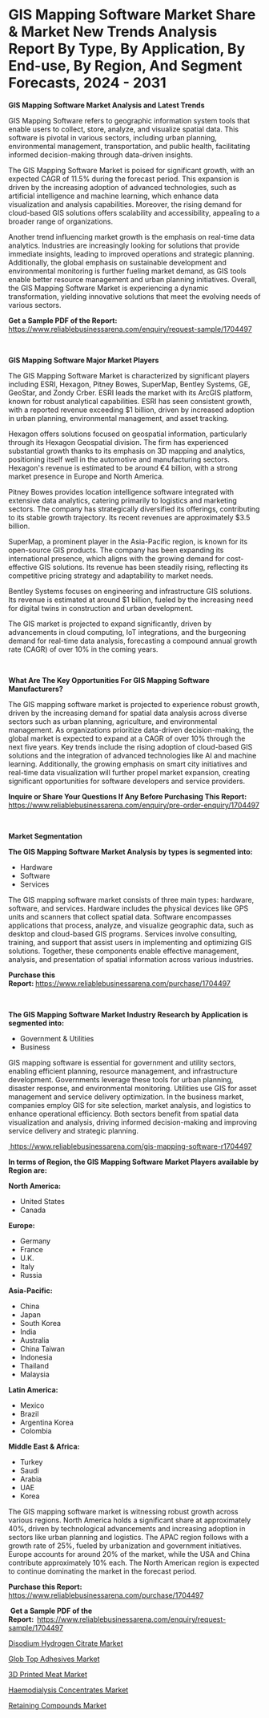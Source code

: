 <p><h1>GIS Mapping Software Market Share & Market New Trends Analysis Report By Type, By Application, By End-use, By Region, And Segment Forecasts, 2024 - 2031</h1></p><p><strong>GIS Mapping Software Market Analysis and Latest Trends</strong></p>
<p><p>GIS Mapping Software refers to geographic information system tools that enable users to collect, store, analyze, and visualize spatial data. This software is pivotal in various sectors, including urban planning, environmental management, transportation, and public health, facilitating informed decision-making through data-driven insights.</p><p>The GIS Mapping Software Market is poised for significant growth, with an expected CAGR of 11.5% during the forecast period. This expansion is driven by the increasing adoption of advanced technologies, such as artificial intelligence and machine learning, which enhance data visualization and analysis capabilities. Moreover, the rising demand for cloud-based GIS solutions offers scalability and accessibility, appealing to a broader range of organizations.</p><p>Another trend influencing market growth is the emphasis on real-time data analytics. Industries are increasingly looking for solutions that provide immediate insights, leading to improved operations and strategic planning. Additionally, the global emphasis on sustainable development and environmental monitoring is further fueling market demand, as GIS tools enable better resource management and urban planning initiatives. Overall, the GIS Mapping Software Market is experiencing a dynamic transformation, yielding innovative solutions that meet the evolving needs of various sectors.</p></p>
<p><strong>Get a Sample PDF of the Report:&nbsp;</strong> <a href="https://www.reliablebusinessarena.com/enquiry/request-sample/1704497?utm_campaign=1730&utm_medium=2&utm_source=Github&utm_content=ia&utm_term=21102024&utm_id=gis-mapping-software">https://www.reliablebusinessarena.com/enquiry/request-sample/1704497</a></p>
<p>&nbsp;</p>
<p><strong>GIS Mapping Software Major Market Players</strong></p>
<p><p>The GIS Mapping Software Market is characterized by significant players including ESRI, Hexagon, Pitney Bowes, SuperMap, Bentley Systems, GE, GeoStar, and Zondy Crber. ESRI leads the market with its ArcGIS platform, known for robust analytical capabilities. ESRI has seen consistent growth, with a reported revenue exceeding $1 billion, driven by increased adoption in urban planning, environmental management, and asset tracking.</p><p>Hexagon offers solutions focused on geospatial information, particularly through its Hexagon Geospatial division. The firm has experienced substantial growth thanks to its emphasis on 3D mapping and analytics, positioning itself well in the automotive and manufacturing sectors. Hexagon's revenue is estimated to be around €4 billion, with a strong market presence in Europe and North America.</p><p>Pitney Bowes provides location intelligence software integrated with extensive data analytics, catering primarily to logistics and marketing sectors. The company has strategically diversified its offerings, contributing to its stable growth trajectory. Its recent revenues are approximately $3.5 billion.</p><p>SuperMap, a prominent player in the Asia-Pacific region, is known for its open-source GIS products. The company has been expanding its international presence, which aligns with the growing demand for cost-effective GIS solutions. Its revenue has been steadily rising, reflecting its competitive pricing strategy and adaptability to market needs.</p><p>Bentley Systems focuses on engineering and infrastructure GIS solutions. Its revenue is estimated at around $1 billion, fueled by the increasing need for digital twins in construction and urban development.</p><p>The GIS market is projected to expand significantly, driven by advancements in cloud computing, IoT integrations, and the burgeoning demand for real-time data analysis, forecasting a compound annual growth rate (CAGR) of over 10% in the coming years.</p></p>
<p>&nbsp;</p>
<p><strong>What Are The Key Opportunities For GIS Mapping Software Manufacturers?</strong></p>
<p><p>The GIS mapping software market is projected to experience robust growth, driven by the increasing demand for spatial data analysis across diverse sectors such as urban planning, agriculture, and environmental management. As organizations prioritize data-driven decision-making, the global market is expected to expand at a CAGR of over 10% through the next five years. Key trends include the rising adoption of cloud-based GIS solutions and the integration of advanced technologies like AI and machine learning. Additionally, the growing emphasis on smart city initiatives and real-time data visualization will further propel market expansion, creating significant opportunities for software developers and service providers.</p></p>
<p><strong>Inquire or Share Your Questions If Any Before Purchasing This Report:</strong> <a href="https://www.reliablebusinessarena.com/enquiry/pre-order-enquiry/1704497?utm_campaign=1730&utm_medium=2&utm_source=Github&utm_content=ia&utm_term=21102024&utm_id=gis-mapping-software">https://www.reliablebusinessarena.com/enquiry/pre-order-enquiry/1704497</a></p>
<p>&nbsp;</p>
<p><strong>Market Segmentation</strong></p>
<p><strong>The GIS Mapping Software Market Analysis by types is segmented into:</strong></p>
<p><ul><li>Hardware</li><li>Software</li><li>Services</li></ul></p>
<p><p>The GIS mapping software market consists of three main types: hardware, software, and services. Hardware includes the physical devices like GPS units and scanners that collect spatial data. Software encompasses applications that process, analyze, and visualize geographic data, such as desktop and cloud-based GIS programs. Services involve consulting, training, and support that assist users in implementing and optimizing GIS solutions. Together, these components enable effective management, analysis, and presentation of spatial information across various industries.</p></p>
<p><strong>Purchase this Report:&nbsp;</strong><a href="https://www.reliablebusinessarena.com/purchase/1704497?utm_campaign=1730&utm_medium=2&utm_source=Github&utm_content=ia&utm_term=21102024&utm_id=gis-mapping-software">https://www.reliablebusinessarena.com/purchase/1704497</a></p>
<p>&nbsp;</p>
<p><strong>The GIS Mapping Software Market Industry Research by Application is segmented into:</strong></p>
<p><ul><li>Government & Utilities</li><li>Business</li></ul></p>
<p><p>GIS mapping software is essential for government and utility sectors, enabling efficient planning, resource management, and infrastructure development. Governments leverage these tools for urban planning, disaster response, and environmental monitoring. Utilities use GIS for asset management and service delivery optimization. In the business market, companies employ GIS for site selection, market analysis, and logistics to enhance operational efficiency. Both sectors benefit from spatial data visualization and analysis, driving informed decision-making and improving service delivery and strategic planning.</p></p>
<p><a href="https://www.reliablebusinessarena.com/gis-mapping-software-r1704497?utm_campaign=1730&utm_medium=2&utm_source=Github&utm_content=ia&utm_term=21102024&utm_id=gis-mapping-software">&nbsp;https://www.reliablebusinessarena.com/gis-mapping-software-r1704497</a></p>
<p><strong>In terms of Region, the GIS Mapping Software Market Players available by Region are:</strong></p>
<p>
    <p> <strong> North America: </strong>
        <ul>
            <li>United States</li>
            <li>Canada</li>
        </ul>
        </p> 
    <p> <strong> Europe: </strong>
        <ul>
            <li>Germany</li>
            <li>France</li>
            <li>U.K.</li>
            <li>Italy</li>
            <li>Russia</li>
        </ul>
        </p> 
    <p> <strong> Asia-Pacific: </strong>
        <ul>
            <li>China</li>
            <li>Japan</li>
            <li>South Korea</li>
            <li>India</li>
            <li>Australia</li>
            <li>China Taiwan</li>
            <li>Indonesia</li>
            <li>Thailand</li>
            <li>Malaysia</li>
        </ul>
        </p> 
    <p> <strong> Latin America: </strong>
        <ul>
            <li>Mexico</li>
            <li>Brazil</li>
            <li>Argentina Korea</li>
            <li>Colombia</li>
        </ul>
        </p> 
    <p> <strong> Middle East & Africa: </strong>
        <ul>
            <li>Turkey</li>
            <li>Saudi</li>
            <li>Arabia</li>
            <li>UAE</li>
            <li>Korea</li>
        </ul>
    </p>
    </p>
<p><p>The GIS mapping software market is witnessing robust growth across various regions. North America holds a significant share at approximately 40%, driven by technological advancements and increasing adoption in sectors like urban planning and logistics. The APAC region follows with a growth rate of 25%, fueled by urbanization and government initiatives. Europe accounts for around 20% of the market, while the USA and China contribute approximately 10% each. The North American region is expected to continue dominating the market in the forecast period.</p></p>
<p><strong>Purchase this Report: </strong><a href="https://www.reliablebusinessarena.com/purchase/1704497?utm_campaign=1730&utm_medium=2&utm_source=Github&utm_content=ia&utm_term=21102024&utm_id=gis-mapping-software">https://www.reliablebusinessarena.com/purchase/1704497</a></p>
<p>&nbsp;<strong>Get a Sample PDF of the Report:&nbsp;&nbsp;</strong><a href="https://www.reliablebusinessarena.com/enquiry/request-sample/1704497?utm_campaign=1730&utm_medium=2&utm_source=Github&utm_content=ia&utm_term=21102024&utm_id=gis-mapping-software">https://www.reliablebusinessarena.com/enquiry/request-sample/1704497</a></p>
<p><strong></strong></p>
<p><p><a href="https://www.linkedin.com/pulse/emerging-opportunities-challenges-global-disodium-hydrogen-citrate-yfpze?utm_campaign=1730&utm_medium=2&utm_source=Github&utm_content=ia&utm_term=21102024&utm_id=gis-mapping-software">Disodium Hydrogen Citrate Market</a></p><p><a href="https://www.linkedin.com/pulse/glob-top-adhesives-market-overview-forecast-2024-2031-detailed-hf3ye?utm_campaign=1730&utm_medium=2&utm_source=Github&utm_content=ia&utm_term=21102024&utm_id=gis-mapping-software">Glob Top Adhesives Market</a></p><p><a href="https://www.linkedin.com/pulse/trends-global-3d-printed-meat-market-forecast-analysis-2024-5gxme?utm_campaign=1730&utm_medium=2&utm_source=Github&utm_content=ia&utm_term=21102024&utm_id=gis-mapping-software">3D Printed Meat Market</a></p><p><a href="https://www.linkedin.com/pulse/haemodialysis-concentrates-market-consolidation-impact-structure-q7hue?utm_campaign=1730&utm_medium=2&utm_source=Github&utm_content=ia&utm_term=21102024&utm_id=gis-mapping-software">Haemodialysis Concentrates Market</a></p><p><a href="https://www.linkedin.com/pulse/insights-retaining-compounds-industry-market-financial-status-oyope?utm_campaign=1730&utm_medium=2&utm_source=Github&utm_content=ia&utm_term=21102024&utm_id=gis-mapping-software">Retaining Compounds Market</a></p></p>